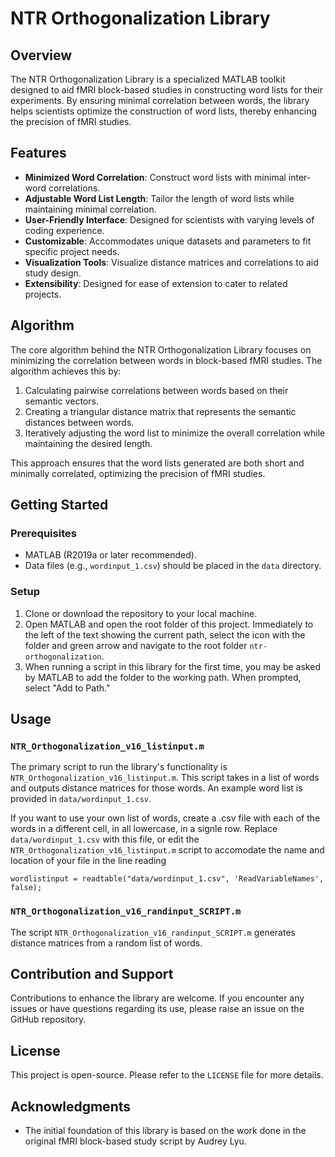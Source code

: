 # NTR Orthogonalization Library

## Overview

The NTR Orthogonalization Library is a specialized MATLAB toolkit designed to aid fMRI block-based studies in constructing word lists for their experiments. By ensuring minimal correlation between words, the library helps scientists optimize the construction of word lists, thereby enhancing the precision of fMRI studies.

## Features

- **Minimized Word Correlation**: Construct word lists with minimal inter-word correlations.
- **Adjustable Word List Length**: Tailor the length of word lists while maintaining minimal correlation.
- **User-Friendly Interface**: Designed for scientists with varying levels of coding experience.
- **Customizable**: Accommodates unique datasets and parameters to fit specific project needs.
- **Visualization Tools**: Visualize distance matrices and correlations to aid study design.
- **Extensibility**: Designed for ease of extension to cater to related projects.

## Algorithm

The core algorithm behind the NTR Orthogonalization Library focuses on minimizing the correlation between words in block-based fMRI studies. The algorithm achieves this by:

1. Calculating pairwise correlations between words based on their semantic vectors.
2. Creating a triangular distance matrix that represents the semantic distances between words.
3. Iteratively adjusting the word list to minimize the overall correlation while maintaining the desired length.

This approach ensures that the word lists generated are both short and minimally correlated, optimizing the precision of fMRI studies.

## Getting Started

### Prerequisites

- MATLAB (R2019a or later recommended).
- Data files (e.g., `wordinput_1.csv`) should be placed in the `data` directory.

### Setup

1. Clone or download the repository to your local machine.
2. Open MATLAB and open the root folder of this project. Immediately to the left of the text showing the current path, select the icon with the folder and green arrow and navigate to the root folder `ntr-orthogonalization`.
3. When running a script in this library for the first time, you may be asked by MATLAB to add the folder to the working path. When prompted, select "Add to Path."

## Usage

### `NTR_Orthogonalization_v16_listinput.m`

The primary script to run the library's functionality is `NTR_Orthogonalization_v16_listinput.m`. This script takes in a list of words and outputs distance matrices for those words. An example word list is provided in `data/wordinput_1.csv`.

If you want to use your own list of words, create a .csv file with each of the words in a different cell, in all lowercase, in a signle row. Replace `data/wordinput_1.csv` with this file, or edit the `NTR_Orthogonalization_v16_listinput.m` script to accomodate the name and location of your file in the line reading

`wordlistinput = readtable("data/wordinput_1.csv", 'ReadVariableNames', false);`

### `NTR_Orthogonalization_v16_randinput_SCRIPT.m`

The script `NTR_Orthogonalization_v16_randinput_SCRIPT.m` generates distance matrices from a random list of words.

## Contribution and Support

Contributions to enhance the library are welcome. If you encounter any issues or have questions regarding its use, please raise an issue on the GitHub repository.

## License

This project is open-source. Please refer to the `LICENSE` file for more details.

## Acknowledgments

- The initial foundation of this library is based on the work done in the original fMRI block-based study script by Audrey Lyu.
